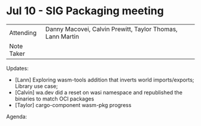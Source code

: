 # Jul 10 - SIG Packaging meeting

|          |      | 
| -------- | -------- |
| Attending  | Danny Macovei, Calvin Prewitt, Taylor Thomas, Lann Martin
| Note Taker | 

Updates:
- \[Lann] Exploring wasm-tools addition that inverts world imports/exports; Library use case;
- [Calvin] wa.dev did a reset on wasi namespace and republished the binaries to match OCI packages
- [Taylor] cargo-component wasm-pkg progress

Agenda:
